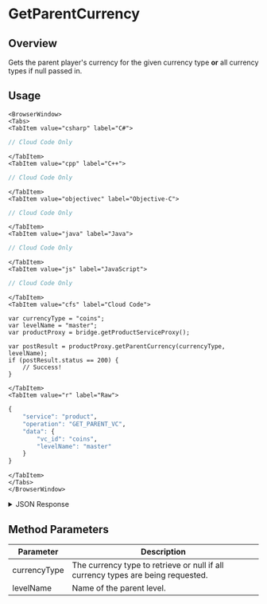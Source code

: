 # GetParentCurrency
## Overview
Gets the parent player's currency for the given currency type **or** all currency types if null passed in.

<PartialServop service_name="product" operation_name="GET_PARENT_VC" />

## Usage

```mdx-code-block
<BrowserWindow>
<Tabs>
<TabItem value="csharp" label="C#">
```

```csharp
// Cloud Code Only
```

```mdx-code-block
</TabItem>
<TabItem value="cpp" label="C++">
```

```cpp
// Cloud Code Only
```

```mdx-code-block
</TabItem>
<TabItem value="objectivec" label="Objective-C">
```

```objectivec
// Cloud Code Only
```

```mdx-code-block
</TabItem>
<TabItem value="java" label="Java">
```

```java
// Cloud Code Only
```

```mdx-code-block
</TabItem>
<TabItem value="js" label="JavaScript">
```

```javascript
// Cloud Code Only
```

```mdx-code-block
</TabItem>
<TabItem value="cfs" label="Cloud Code">
```

```cfscript
var currencyType = "coins";
var levelName = "master";
var productProxy = bridge.getProductServiceProxy();

var postResult = productProxy.getParentCurrency(currencyType, levelName);
if (postResult.status == 200) {
    // Success!
}
```

```mdx-code-block
</TabItem>
<TabItem value="r" label="Raw">
```

```r
{
	"service": "product",
	"operation": "GET_PARENT_VC",
	"data": {
		"vc_id": "coins",
		"levelName": "master"
	}
}
```

```mdx-code-block
</TabItem>
</Tabs>
</BrowserWindow>
```

<details>
<summary>JSON Response</summary>

```json
{
   "status":200,
   "data":{
      "createdAt":1507311971256,
      "currencyMap":{
         "credits":{
            "consumed":20,
            "balance":180,
            "purchased":0,
            "awarded":200
         }
      },
      "playerId":"dc129e18-af4c-439b-9b1d-e4b567fab38b",
      "updatedAt":1521049401784
   }
}
```
</details>

## Method Parameters
Parameter | Description
--------- | -----------
currencyType | The currency type to retrieve or null if all currency types are being requested.
levelName | Name of the parent level.


